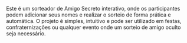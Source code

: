 Este é um sorteador de Amigo Secreto interativo, onde os participantes podem adicionar seus nomes e realizar o sorteio de forma prática e automática. O projeto é simples, intuitivo e pode ser utilizado em festas, confraternizações ou qualquer evento onde um sorteio de amigo oculto seja necessário.
